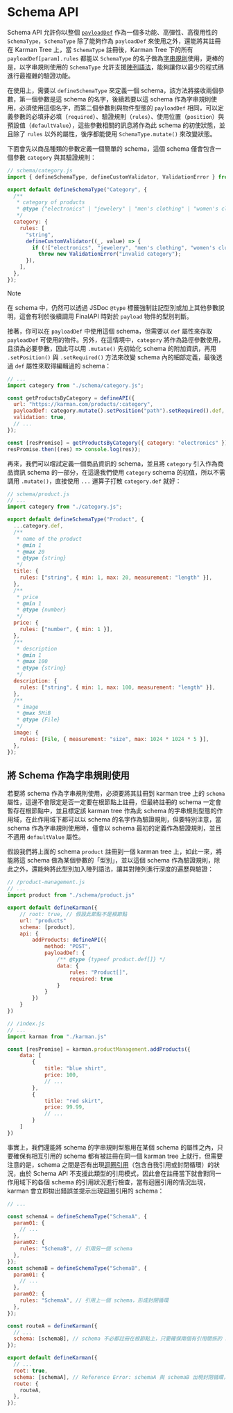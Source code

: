 # Schema API

Schema API 允許你以整個 [`payloadDef`](#parameter-definition) 作為一個多功能、高彈性、高復用性的 `SchemaType`，`SchemaType` 除了能夠作為 `payloadDef` 來使用之外，還能將其註冊在 Karman Tree 上，當 `SchemaType` 註冊後，Karman Tree 下的所有 `payloadDef[param].rules` 都能以 `SchemaType` 的名子做為[字串規則](./validation-engine.md)使用，更棒的是，以字串規則使用的 `SchemaType` 允許支援[陣列語法](./validation-engine.md)，能夠讓你以最少的程式碼進行最複雜的驗證功能。

在使用上，需要以 `defineSchemaType` 來定義一個 schema，該方法將接收兩個參數，第一個參數是這 schema 的名字，後續若要以這 schema 作為字串規則使用，必須使用這個名字，而第二個參數則與物件型態的 `payloadDef` 相同，可以定義參數的必填非必填（`required`）、驗證規則（`rules`）、使用位置（`position`）與預設值（`defaultValue`），這些參數相關的訊息將作為此 schema 的初使狀態，並且除了 `rules` 以外的屬性，後序都能使用 `SchemaType.mutate()` 來改變狀態。

下面會先以商品種類的參數定義一個簡單的 schema，這個 schema 僅會包含一個參數 `category` 與其驗證規則：

```js
// schema/category.js
import { defineSchemaType, defineCustomValidator, ValidationError } from "@vic0627/karman";

export default defineSchemaType("Category", {
  /**
   * category of products
   * @type {"electronics" | "jewelery" | "men's clothing" | "women's clothing"}
   */
  category: {
    rules: [
      "string",
      defineCustomValidator((_, value) => {
        if (!["electronics", "jewelery", "men's clothing", "women's clothing"].includes(value))
          throw new ValidationError("invalid category");
      }),
    ],
  },
});
```

> [!NOTE]
> 在 schema 中，仍然可以透過 JSDoc `@type` 標籤強制註記型別或加上其他參數說明，這會有利於後續調用 FinalAPI 時對於 `payload` 物件的型別判斷。

接著，你可以在 `payloadDef` 中使用這個 schema，但需要以 `def` 屬性來存取 `payloadDef` 可使用的物件。另外，在這情境中，`category` 將作為路徑參數使用，且須為必要參數，因此可以用 `.mutate()` 先初始化 schema 的附加資訊，再用 `.setPosition()` 與 `.setRequired()` 方法來改變 schema 內的細部定義，最後透過 `def` 屬性來取得編輯過的 schema：

```js
// ...
import category from "./schema/category.js";

const getProductsByCategory = defineAPI({
  url: "https://karman.com/products/:category",
  payloadDef: category.mutate().setPosition("path").setRequired().def,
  validation: true,
  // ...
});

const [resPromise] = getProductsByCategory({ category: "electronics" });
resPromise.then((res) => console.log(res));
```

再來，我們可以嚐試定義一個商品資訊的 schema，並且將 `category` 引入作為商品資訊 schema 的一部分，在這邊我們使用 `category` schema 的初值，所以不需調用 `.mutate()`，直接使用 `...` 運算子打散 `category.def` 就好：

```js
// schema/product.js
// ...
import category from "./category.js";

export default defineSchemaType("Product", {
  ...category.def,
  /**
   * name of the product
   * @min 1
   * @max 20
   * @type {string}
   */
  title: {
    rules: ["string", { min: 1, max: 20, measurement: "length" }],
  },
  /**
   * price
   * @min 1
   * @type {number}
   */
  price: {
    rules: ["number", { min: 1 }],
  },
  /**
   * description
   * @min 1
   * @max 100
   * @type {string}
   */
  description: {
    rules: ["string", { min: 1, max: 100, measurement: "length" }],
  },
  /**
   * image
   * @max 5MiB
   * @type {File}
   */
  image: {
    rules: [File, { measurement: "size", max: 1024 * 1024 * 5 }],
  },
});
```


## 將 Schema 作為字串規則使用

若要將 schema 作為字串規則使用，必須要將其註冊到 karman tree 上的 `schema` 屬性，這邊不會限定是否一定要在根節點上註冊，但最終註冊的 schema 一定會暫存在根節點中，並且標定該 karman tree 作為此 schema 的字串規則型態的作用域，在此作用域下都可以以 schema 的名字作為驗證規則，但要特別注意，當 schema 作為字串規則使用時，僅會以 schema 最初的定義作為驗證規則，並且不適用 `defaultValue` 屬性。

假設我們將上面的 schema `product` 註冊到一個 karman tree 上，如此一來，將能將這 schema 做為某個參數的「型別」，並以這個 schema 作為驗證規則，除此之外，還能夠將此型別加入陣列語法，讓其對陣列進行深度的遍歷與驗證：

```js
// /product-management.js
// ...
import product from "./schema/product.js"

export default defineKarman({
    // root: true, // 假設此節點不是根節點
    url: "products"
    schema: [product],
    api: {
        addProducts: defineAPI({
            method: "POST",
            payloadDef: {
                /** @type {typeof product.def[]} */
                data: {
                    rules: "Product[]",
                    required: true
                }
            }
        })
    }
})

// /index.js
// ...
import karman from "./karman.js"

const [resPromise] = karman.productManagement.addProducts({
    data: [
        {
            title: "blue shirt",
            price: 100,
            // ...
        },
        {
            title: "red skirt",
            price: 99.99,
            // ...
        }
    ]
})
```

事實上，我們還能將 schema 的字串規則型態用在某個 schema 的屬性之內，只要確保有相互引用的 schema 都有被註冊在同一個 karman tree 上就行，但需要注意的是，schema 之間是否有出現[迴圈引用](https://en.wikipedia.org/wiki/Circular_reference)（包含自我引用或封閉循環）的狀況，由於 Schema API 不支援此類型的引用模式，因此會在註冊當下就會對同一作用域下的各個 schema 的引用狀況進行檢查，當有迴圈引用的情況出現，karman 會立即拋出錯誤並提示出現迴圈引用的 schema：

```js
// ...

const schemaA = defineSchemaType("SchemaA", {
  param01: {
    // ...
  },
  param02: {
    rules: "SchemaB", // 引用另一個 schema
  },
});
const schemaB = defineSchemaType("SchemaB", {
  param01: {
    // ...
  },
  param02: {
    rules: "SchemaA", // 引用上一個 schema，形成封閉循環
  },
});

const routeA = defineKarman({
  // ...
  schema: [schemaB], // schema 不必都註冊在根節點上，只要確保兩個有引用關係的 schema 都同屬一個根節點就好
});

export default defineKarman({
  // ...
  root: true,
  schema: [schemaA], // Reference Error: schemaA 與 schemaB 出現封閉循環，會在初始化階段就拋出錯誤
  route: {
    routeA,
  },
});
```
